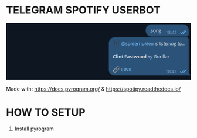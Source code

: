 <h1>TELEGRAM SPOTIFY USERBOT</h1>

![preview](https://raw.githubusercontent.com/spidernukleo/telegram-spotify-userbot/main/preview.png)

Made with: https://docs.pyrogram.org/ & https://spotipy.readthedocs.io/

<h1>HOW TO SETUP</h1>

<ol>
  <li>Install pyrogram</li>
</ol>
